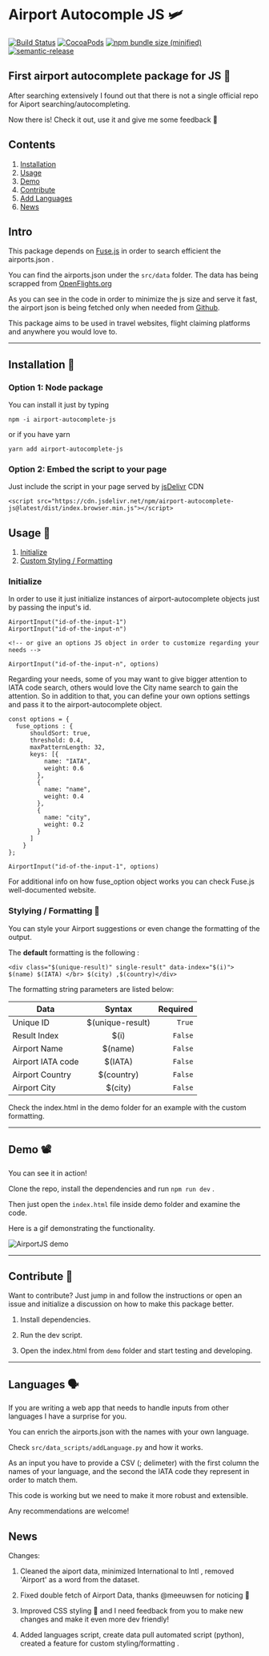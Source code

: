 # Airport Autocomple JS 🛩

[![Build Status](https://travis-ci.org/konsalex/Airport-Autocomplete-JS.svg?branch=master)](https://travis-ci.org/konsalex/Airport-Autocomplete-JS) [![CocoaPods](https://img.shields.io/cocoapods/l/AFNetworking.svg)](https://github.com/konsalex/Airport-Autocomplete-JS) [![npm bundle size (minified)](https://img.shields.io/bundlephobia/min/airport-autocomplete-js.svg)](https://www.npmjs.com/package/airport-autocomplete-js)
[![semantic-release](https://img.shields.io/badge/%20%20%F0%9F%93%A6%F0%9F%9A%80-semantic--release-e10079.svg)](https://github.com/semantic-release/semantic-release)


## First airport autocomplete package for JS 🎉

After searching extensively I found out that there is not a single official repo for Aiport searching/autocompleting.

Now there is! Check it out, use it and give me some feedback 📨

## **Contents**

1. [Installation](#installation)
2. [Usage](#usage)
3. [Demo](#demo)
4. [Contribute](#contrib)
5. [Add Languages](#lang)
6. [News](#news)

## Intro 

This package depends on [Fuse.js](http://fusejs.io/) in order to search efficient the airports.json .

You can find the airports.json under the `src/data` folder. The data has being scrapped from [OpenFlights.org](https://openflights.org/data.html)

As you can see in the code in order to minimize the js size and serve it fast, the airport json is being fetched only when needed from [Github](https://raw.githubusercontent.com/konsalex/Airport-Autocomplete-JS/master/src/data/airports.json).

This package aims to be used in travel websites, flight claiming platforms and anywhere you would love to.

---

<a id="installation"></a>

## Installation 🐲

### Option 1: Node package

You can install it just by typing

```
npm -i airport-autocomplete-js
```

or if you have yarn

```
yarn add airport-autocomplete-js
```

### Option 2: Embed the script to your page

Just include the script in your page served by [jsDelivr](https://www.jsdelivr.com/) CDN

```
<script src="https://cdn.jsdelivr.net/npm/airport-autocomplete-js@latest/dist/index.browser.min.js"></script>
```

<a id="usage"></a>

## Usage 🌊

1. [Initialize](#init)
2. [Custom Styling / Formatting](#custom)

<a id="init"></a>

### Initialize

In order to use it just initialize instances of airport-autocomplete objects just by passing the input's id.

```
AirportInput("id-of-the-input-1")
AirportInput("id-of-the-input-n")

<!-- or give an options JS object in order to customize regarding your needs -->

AirportInput("id-of-the-input-n", options)
```

Regarding your needs, some of you may want to give bigger attention to IATA code search, others would love the City name search to gain the attention. So in addition to that, you can define your own options settings and pass it to the airport-autocomplete object.

```
const options = {
  fuse_options : {
      shouldSort: true,
      threshold: 0.4,
      maxPatternLength: 32,
      keys: [{
          name: "IATA",
          weight: 0.6
        },
        {
          name: "name",
          weight: 0.4
        },
        {
          name: "city",
          weight: 0.2
        }
      ]
    }
};

AirportInput("id-of-the-input-1", options)
```

For additional info on how fuse_option object works you can check Fuse.js well-documented website.

<a id="custom"></a>

### Stylying / Formatting 💅

You can style your Airport suggestions or even change the formatting of the output.

The **default** formatting is the following : 

`<div class="$(unique-result)" single-result" data-index="$(i)"> $(name) $(IATA) </br> $(city) ,$(country)</div>`

The formatting string parameters are listed below:

| Data        | Syntax           | Required  |
| ------------- |:-------------:| -----:|
| Unique ID     | $(unique-result) | `True` |
| Result Index    | $(i) | `False` |
| Airport Name     | $(name) | `False` |
| Airport IATA code     | $(IATA) | `False` |
| Airport Country     | $(country) | `False` |
| Airport City     | $(city) | `False` |

Check the index.html in the demo folder for an example with the custom formatting.

---

<a id="demo"></a>

## Demo 📽

You can see it in action!

Clone the repo, install the dependencies and run `npm run dev` .

Then just open the `index.html` file inside demo folder and examine the code.

Here is a gif demonstrating the functionality.

![AirportJS demo](https://raw.githubusercontent.com/konsalex/Airport-Autocomplete-JS/master/assets/img/AirportJS_demo.gif)

---

<a id="contrib"></a>

## Contribute 🧪


Want to contribute? Just jump in and follow the instructions or open an issue and initialize a discussion on how to make this package better.

1. Install dependencies.

2. Run the dev script.

3. Open the index.html from `demo` folder and start testing and developing.

---

<a id="lang"></a>

## Languages 🗣

If you are writing a web app that needs to handle inputs from other languages I have a surprise for you.

You can enrich the airports.json with the names with your own language.

Check `src/data_scripts/addLanguage.py` and how it works.

As an input you have to provide a CSV (; delimeter) with the first column the names of your language, and the second the IATA code they represent in order to match them.

This code is working but we need to make it more robust and extensible.

Any recommendations are welcome!

<a id="news"></a>

## News

Changes:

1. Cleaned the aiport data, minimized International to Intl , removed 'Airport' as a word from the dataset.

2. Fixed double fetch of Airport Data, thanks @meeuwsen for noticing 🤟

3. Improved CSS styling 💅 and I need feedback from you to make new changes and make it even more dev friendly!

4. Added languages script, create data pull automated script (python), created a feature for custom styling/formatting .
